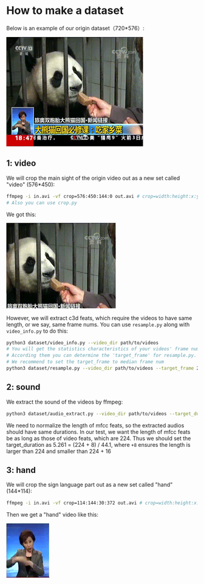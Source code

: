 # How to make a dataset

Below is an example of our origin dataset（720*576）:

![](../assets/G_00045.gif)

## 1: video

We will crop the main sight of the origin video out as a new set called "video" (576*450):

```bash
ffmpeg -i in.avi -vf crop=576:450:144:0 out.avi # crop=width:height:x:y
# Also you can use crop.py
```

We got this:

![](../assets/G_video_00045.gif)

However, we will extract c3d feats, which require the videos to have same length,
 or we say, same frame nums. You can use `resample.py` along with `video_info.py` to do this:

```bash
python3 dataset/video_info.py --video_dir path/to/videos
# You will get the statistics characteristics of your videos' frame number.
# According them you can determine the 'target_frame' for resample.py.
# We recommend to set the target_frame to median frame num
python3 dataset/resample.py --video_dir path/to/videos --target_frame 224
```

## 2: sound

We extract the sound of the videos by ffmpeg:
```bash
python3 dataset/audio_extract.py --video_dir path/to/videos --target_duration 5.261
```

We need to normalize the length of mfcc feats, so the extracted audios should have
 same durations. In our test, we want the length of mfcc feats be as long as those
 of video feats, which are 224. Thus we should set the target_duration as 5.261
 = (224 + 8) / 44.1, where `+8` ensures the length is larger than 224 and smaller
 than 224 + 16

## 3: hand

We will crop the sign language part out as a new set called "hand" (144*114): 

```bash
ffmpeg -i in.avi -vf crop=114:144:30:372 out.avi # crop=width:height:x:y
```

Then we get a "hand" video like this:

![](../assets/G_hand_00045.gif)
